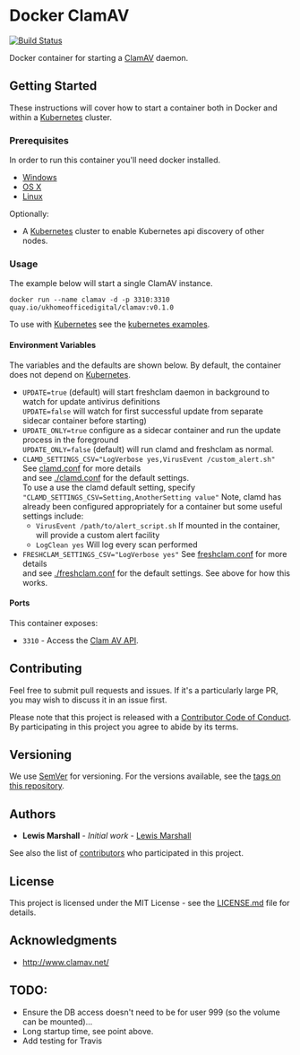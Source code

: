 # Docker ClamAV

[![Build Status](https://travis-ci.org/UKHomeOffice/docker-clamav.svg?branch=master)](https://travis-ci.org/UKHomeOffice/docker-clamav)

Docker container for starting a [ClamAV](http://www.clamav.net/) daemon.

## Getting Started

These instructions will cover how to start a container both in Docker and within a [Kubernetes](http://kubernetes.io/) cluster.

### Prerequisites

In order to run this container you'll need docker installed.

* [Windows](https://docs.docker.com/windows/started)
* [OS X](https://docs.docker.com/mac/started/)
* [Linux](https://docs.docker.com/linux/started/)

Optionally:

* A [Kubernetes](http://kubernetes.io/) cluster to enable Kubernetes api discovery of other nodes.

### Usage

The example below will start a single ClamAV instance.

```
docker run --name clamav -d -p 3310:3310 quay.io/ukhomeofficedigital/clamav:v0.1.0
```

To use with [Kubernetes](http://kubernetes.io/) see the [kubernetes examples](examples/kubernetes.md).


#### Environment Variables

The variables and the defaults are shown below.
By default, the container does not depend on [Kubernetes](http://kubernetes.io/). 

* `UPDATE=true` (default) will start freshclam daemon in background to watch for update antivirus definitions  
  `UPDATE=false` will watch for first successful update from separate sidecar container before starting)
* `UPDATE_ONLY=true` configure as a sidecar container and run the update process in the foreground  
  `UPDATE_ONLY=false` (default) will run clamd and freshclam as normal.  
* `CLAMD_SETTINGS_CSV="LogVerbose yes,VirusEvent /custom_alert.sh"` See [clamd.conf](http://linux.die.net/man/5/clamd.conf) for more details  
  and see [./clamd.conf](./clamd.conf) for the default settings.  
  To use a use the clamd default setting, specify `"CLAMD_SETTINGS_CSV=Setting,AnotherSetting value"`
  Note, clamd has already been configured appropriately for a container but some useful settings include:    
  * `VirusEvent /path/to/alert_script.sh` If mounted in the container, will provide a custom alert facility
  * `LogClean yes` Will log every scan performed
* `FRESHCLAM_SETTINGS_CSV="LogVerbose yes"` See [freshclam.conf](http://linux.die.net/man/5/freshclam.conf) for more details  
  and see [./freshclam.conf](freshclam.conf) for the default settings. See above for how this works.  
  
#### Ports

This container exposes:

* `3310` - Access the [Clam AV API](http://linux.die.net/man/8/clamd).

## Contributing

Feel free to submit pull requests and issues. If it's a particularly large PR, you may wish to discuss
it in an issue first.

Please note that this project is released with a [Contributor Code of Conduct](code_of_conduct.md). 
By participating in this project you agree to abide by its terms.

## Versioning

We use [SemVer](http://semver.org/) for versioning. For the versions available, see the 
[tags on this repository](https://github.com/UKHomeOffice/docker-clamav/tags). 

## Authors

* **Lewis Marshall** - *Initial work* - [Lewis Marshall](https://github.com/LewisMarshall)

See also the list of [contributors](https://github.com/UKHomeOffice/docker-clamav/contributors) who 
participated in this project.

## License

This project is licensed under the MIT License - see the [LICENSE.md](LICENSE.md) file for details.

## Acknowledgments

* http://www.clamav.net/

## TODO:

* Ensure the DB access doesn't need to be for user 999 (so the volume can be mounted)...
* Long startup time, see point above.
* Add testing for Travis